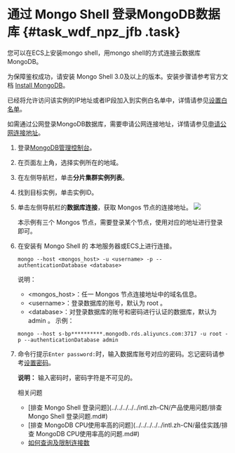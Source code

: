 # 通过 Mongo Shell 登录MongoDB数据库 {#task_wdf_npz_jfb .task}

您可以在ECS上安装mongo shell，用mongo shell的方式连接云数据库MongoDB。

为保障鉴权成功，请安装 Mongo Shell 3.0及以上的版本。安装步骤请参考官方文档 [Install MongoDB](https://docs.mongodb.com/v3.4/installation/)。

已经将允许访问该实例的IP地址或者IP段加入到实例白名单中，详情请参见[设置白名单](intl.zh-CN/分片集群快速入门/设置白名单.md#)。

如需通过公网登录MongoDB数据库，需要申请公网连接地址，详情请参见[申请公网连接地址](intl.zh-CN/分片集群快速入门/申请公网连接地址.md#)。

1.   登录[MongoDB管理控制台](https://mongodb.console.aliyun.com/#/mongodb/detail/dds-bp141308a7947204/info)。 
2.  在页面左上角，选择实例所在的地域。 
3.  在左侧导航栏，单击**分片集群实例列表**。 
4.  找到目标实例，单击实例ID。 
5.  单击左侧导航栏的**数据库连接**，获取 Mongos 节点的连接地址。 ![](http://static-aliyun-doc.oss-cn-hangzhou.aliyuncs.com/assets/img/6695/154753292713838_zh-CN.png)

    本示例有三个 Mongos 节点，需要登录某个节点，使用对应的地址进行登录即可。

6.  在安装有 Mongo Shell 的 本地服务器或ECS上进行连接。 

    ```
    mongo --host <mongos_host> -u <username> -p --authenticationDatabase <database>
    ```

    说明：

    -   <mongos\_host\>：任一 Mongos 节点连接地址中的域名信息。
    -   <username\>：登录数据库的账号，默认为 root 。
    -   <database\>：对登录数据库的账号和密码进行认证的数据库，默认为 admin 。
    示例：

    ```
    mongo --host s-bp**********.mongodb.rds.aliyuncs.com:3717 -u root -p --authenticationDatabase admin
    ```

7.  命令行提示`Enter password:`时，输入数据库账号对应的密码。忘记密码请参考[设置密码](intl.zh-CN/单节点快速入门/设置密码.md#)。 

    **说明：** 输入密码时，密码字符是不可见的。

    相关问题

    -   [排查 Mongo Shell 登录问题](../../../../../intl.zh-CN/产品使用问题/排查 Mongo Shell 登录问题.md#)
    -   [排查 MongoDB CPU使用率高的问题](../../../../../intl.zh-CN/最佳实践/排查 MongoDB CPU使用率高的问题.md#)
    -   [如何查询及限制连接数](../../../../../intl.zh-CN/产品使用问题/如何查询及限制连接数.md#)

